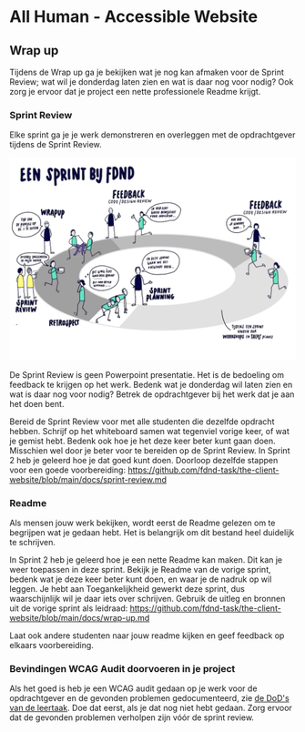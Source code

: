 # All Human - Accessible Website

## Wrap up

Tijdens de Wrap up ga je bekijken wat je nog kan afmaken voor de Sprint Review; wat wil je donderdag laten zien en wat is daar nog voor nodig? Ook zorg je ervoor dat je project een nette professionele Readme krijgt.


### Sprint Review 

Elke sprint ga je je werk demonstreren en overleggen met de opdrachtgever tijdens de Sprint Review.

![](Een-sprint-bij-FDND.png)

De Sprint Review is geen Powerpoint presentatie. Het is de bedoeling om feedback te krijgen op het werk. Bedenk wat je donderdag wil laten zien en wat is daar nog voor nodig? Betrek de opdrachtgever bij het werk dat je aan het doen bent.

Bereid de Sprint Review voor met alle studenten die dezelfde opdracht hebben. Schrijf op het whiteboard samen wat tegenviel vorige keer, of wat je gemist hebt. Bedenk ook hoe je het deze keer beter kunt gaan doen. Misschien wel door je beter voor te bereiden op de Sprint Review. In Sprint 2 heb je geleerd hoe je dat goed kunt doen. Doorloop dezelfde stappen voor een goede voorbereiding: https://github.com/fdnd-task/the-client-website/blob/main/docs/sprint-review.md


### Readme

Als mensen jouw werk bekijken, wordt eerst de Readme gelezen om te begrijpen wat je gedaan hebt. Het is belangrijk om dit bestand heel duidelijk te schrijven.

In Sprint 2 heb je geleerd hoe je een nette Readme kan maken. Dit kan je weer toepassen in deze sprint. Bekijk je Readme van de vorige sprint, bedenk wat je deze keer beter kunt doen, en waar je de nadruk op wil leggen. Je hebt aan Toegankelijkheid gewerkt deze sprint, dus waarschijnlijk wil je daar iets over schrijven. Gebruik de uitleg en bronnen uit de vorige sprint als leidraad: https://github.com/fdnd-task/the-client-website/blob/main/docs/wrap-up.md

Laat ook andere studenten naar jouw readme kijken en geef feedback op elkaars voorbereiding.

### Bevindingen WCAG Audit doorvoeren in je project

Als het goed is heb je een WCAG audit gedaan op je werk voor de opdrachtgever en de gevonden problemen gedocumenteerd, zie [de DoD's van de leertaak](https://github.com/fdnd-task/all-human-accessible-website/blob/main/docs/INSTRUCTIONS.md#definition-of-done). Doe dat eerst, als je dat nog niet hebt gedaan. Zorg ervoor dat de gevonden problemen verholpen zijn vóór de sprint review. 
